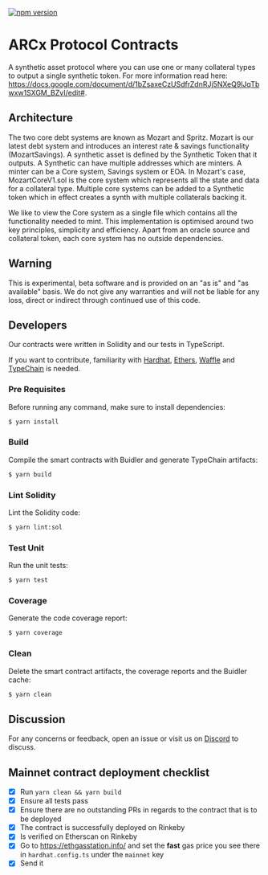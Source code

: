 [![npm version](https://badge.fury.io/js/%40arcxgame%2Fcontracts.svg)](https://badge.fury.io/js/%40arcxgame%2Fcontracts)

# ARCx Protocol Contracts

A synthetic asset protocol where you can use one or many collateral types to output a single synthetic token. For more information read here: https://docs.google.com/document/d/1bZsaxeCzUSdfrZdnRJj5NXeQ9lJqTbwxw1SXGM_BZvI/edit#.


## Architecture

The two core debt systems are known as Mozart and Spritz. Mozart is our latest debt system and introduces an interest rate & savings functionality (MozartSavings). A synthetic asset is defined by the Synthetic Token that it outputs. A Synthetic can have multiple addresses which are minters. A minter can be a Core system, Savings system or EOA. In Mozart's case, MozartCoreV1.sol is the core system which represents all the state and data for a collateral type. Multiple core systems can be added to a Synthetic token which in effect creates a synth with multiple collaterals backing it.

We like to view the Core system as a single file which contains all the functionality needed to mint. This implementation is optimised around two key principles, simplicity and efficiency. Apart from an oracle source and collateral token, each core system has no outside dependencies.

## Warning

This is experimental, beta software and is provided on an "as is" and "as available" basis. We do not give any
warranties and will not be liable for any loss, direct or indirect through continued use of this code.

## Developers

Our contracts were written in Solidity and our tests in TypeScript.

If you want to contribute, familiarity with [Hardhat](https://github.com/nomiclabs/hardhat), [Ethers](https://github.com/ethers-io/ethers.js),
[Waffle](https://github.com/EthWorks/Waffle) and [TypeChain](https://github.com/ethereum-ts/TypeChain) is needed.

### Pre Requisites

Before running any command, make sure to install dependencies:

```sh
$ yarn install
```

### Build

Compile the smart contracts with Buidler and generate TypeChain artifacts:

```sh
$ yarn build
```

### Lint Solidity

Lint the Solidity code:

```sh
$ yarn lint:sol
```

### Test Unit

Run the unit tests:

```sh
$ yarn test
```

### Coverage

Generate the code coverage report:

```sh
$ yarn coverage
```

### Clean

Delete the smart contract artifacts, the coverage reports and the Buidler cache:

```sh
$ yarn clean
```

## Discussion

For any concerns or feedback, open an issue or visit us on [Discord](https://discord.gg/skwz6je) to discuss.

## Mainnet contract deployment checklist

- [x] Run `yarn clean && yarn build`
- [x] Ensure all tests pass
- [x] Ensure there are no outstanding PRs in regards to the contract that is to be deployed
- [x] The contract is successfully deployed on Rinkeby
- [x] Is verified on Etherscan on Rinkeby
- [x] Go to https://ethgasstation.info/ and set the **fast** gas price you see there in `hardhat.config.ts` under the `mainnet` key
- [x] Send it